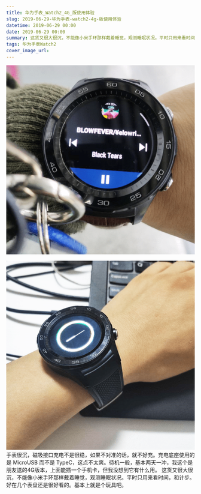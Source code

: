 ```yaml
---
title: 华为手表_Watch2_4G_版使用体验
slug: 2019-06-29-华为手表-watch2-4g-版使用体验
datetime: 2019-06-29 00:00
date: 2019-06-29 00:00
summary: 这货又很大很沉，不能像小米手环那样戴着睡觉，观测睡眠状况。平时只用来看时间，和计步。好在几个表盘还是...
tags: 华为手表Watch2
cover_image_url: 
---
```

![17530-ols4ifovpx.png](../assets/2019/09/1038094489.png)
<!--more-->
![87600-0hjyd5adyxx.png](../assets/2019/09/1167418526.png)手表很沉，磁吸接口充电不是很稳，如果不对准的话，就不好充。充电底座使用的是 MicroUSB 而不是 TypeC，这点不太爽。待机一般，基本两天一冲，我这个是朋友送的4G版本，上面能插一个手机卡，但我没想到它有什么用。
这货又很大很沉，不能像小米手环那样戴着睡觉，观测睡眠状况。平时只用来看时间，和计步。好在几个表盘还是很好看的。基本上就是个玩具吧。